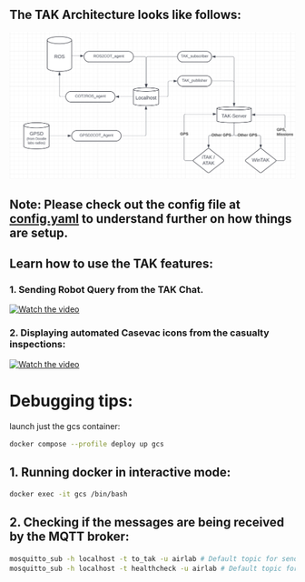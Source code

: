 ## The TAK Architecture looks like follows:

![TAK Architecture](../asset/TAK_ROS_Arch.png)

## Note: Please check out the config file at [config.yaml](../../../gcs/ros_ws/src/ros2tak_tools/config/demo_config.yaml) to understand further on how things are setup.

## Learn how to use the TAK features:

### 1. Sending Robot Query from the TAK Chat.

[![Watch the video](https://img.youtube.com/vi/6YCHd70mCUY/0.jpg)](https://www.youtube.com/watch?v=6YCHd70mCUY&list=PLpJxwrRy4QbtVD3XxVzg3CAsm-A279d28&index=2)

### 2. Displaying automated Casevac icons from the casualty inspections:

[![Watch the video](https://img.youtube.com/vi/J577FWRaipg/0.jpg)](https://www.youtube.com/watch?v=J577FWRaipg&list=PLpJxwrRy4QbtVD3XxVzg3CAsm-A279d28&index=1)

# Debugging tips:

launch just the gcs container:

```bash
docker compose --profile deploy up gcs
```

## 1. Running docker in interactive mode:

```bash
docker exec -it gcs /bin/bash
```

## 2. Checking if the messages are being received by the MQTT broker:

```bash
mosquitto_sub -h localhost -t to_tak -u airlab # Default topic for sending messages to TAK
mosquitto_sub -h localhost -t healthcheck -u airlab # Default topic for sending healthcheck messages
```
